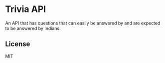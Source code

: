 # Trivia API

An API that has questions that can easily be answered by and are expected to be answered by Indians.

## License

MIT
